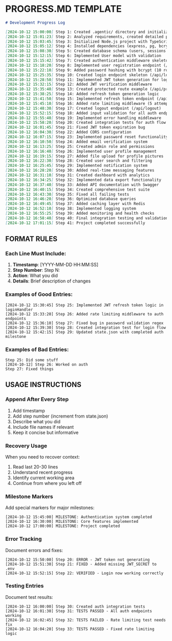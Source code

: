 # PROGRESS.MD TEMPLATE

```markdown
# Development Progress Log

[2024-10-12 15:00:00] Step 1: Created .agentic/ directory and initialized memory system
[2024-10-12 15:01:23] Step 2: Analyzed requirements, created detailed plan
[2024-10-12 15:03:45] Step 3: Initialized Node.js project with TypeScript
[2024-10-12 15:05:12] Step 4: Installed dependencies (express, pg, bcrypt, jsonwebtoken)
[2024-10-12 15:08:30] Step 5: Created database schema (users, sessions tables)
[2024-10-12 15:12:15] Step 6: Implemented User model with validation
[2024-10-12 15:15:42] Step 7: Created authentication middleware skeleton
[2024-10-12 15:18:20] Step 8: Implemented user registration endpoint (/api/register)
[2024-10-12 15:22:10] Step 9: Added password hashing with bcrypt (10 rounds)
[2024-10-12 15:25:35] Step 10: Created login endpoint skeleton (/api/login)
[2024-10-12 15:28:50] Step 11: Implemented JWT token generation for login
[2024-10-12 15:32:15] Step 12: Added JWT verification middleware
[2024-10-12 15:35:40] Step 13: Created protected route example (/api/profile)
[2024-10-12 15:38:25] Step 14: Added refresh token generation logic
[2024-10-12 15:41:50] Step 15: Implemented refresh token endpoint (/api/refresh)
[2024-10-12 15:45:10] Step 16: Added rate limiting middleware (5 attempts per 15 min)
[2024-10-12 15:48:30] Step 17: Created logout endpoint (/api/logout)
[2024-10-12 15:52:15] Step 18: Added input validation for all auth endpoints
[2024-10-12 15:55:40] Step 19: Implemented error handling middleware
[2024-10-12 15:58:20] Step 20: Created integration tests for auth flow
[2024-10-12 16:01:45] Step 21: Fixed JWT token expiration bug
[2024-10-12 16:04:30] Step 22: Added CORS configuration
[2024-10-12 16:07:15] Step 23: Implemented password reset functionality
[2024-10-12 16:10:50] Step 24: Added email verification system
[2024-10-12 16:13:25] Step 25: Created admin role and permissions
[2024-10-12 16:16:40] Step 26: Implemented user profile management
[2024-10-12 16:19:15] Step 27: Added file upload for profile pictures
[2024-10-12 16:22:30] Step 28: Created user search and filtering
[2024-10-12 16:25:45] Step 29: Implemented notification system
[2024-10-12 16:28:20] Step 30: Added real-time messaging features
[2024-10-12 16:31:10] Step 31: Created dashboard with analytics
[2024-10-12 16:34:25] Step 32: Implemented data export functionality
[2024-10-12 16:37:40] Step 33: Added API documentation with Swagger
[2024-10-12 16:40:15] Step 34: Created comprehensive test suite
[2024-10-12 16:43:30] Step 35: Fixed all failing tests
[2024-10-12 16:46:20] Step 36: Optimized database queries
[2024-10-12 16:49:45] Step 37: Added caching layer with Redis
[2024-10-12 16:52:10] Step 38: Implemented logging system
[2024-10-12 16:55:25] Step 39: Added monitoring and health checks
[2024-10-12 16:58:40] Step 40: Final integration testing and validation
[2024-10-12 17:01:15] Step 41: Project completed successfully
```

## FORMAT RULES

### Each Line Must Include:
1. **Timestamp**: [YYYY-MM-DD HH:MM:SS]
2. **Step Number**: Step N:
3. **Action**: What you did
4. **Details**: Brief description of changes

### Examples of Good Entries:
```
[2024-10-12 15:30:45] Step 25: Implemented JWT refresh token logic in loginHandler
[2024-10-12 15:33:20] Step 26: Added rate limiting middleware to auth endpoints
[2024-10-12 15:36:10] Step 27: Fixed bug in password validation regex
[2024-10-12 15:39:30] Step 28: Created integration test for login flow
[2024-10-12 15:42:15] Step 29: Updated state.json with completed auth milestone
```

### Examples of Bad Entries:
```
Step 25: Did some stuff
[2024-10-12] Step 26: Worked on auth
Step 27: Fixed things
```

## USAGE INSTRUCTIONS

### Append After Every Step
1. Add timestamp
2. Add step number (increment from state.json)
3. Describe what you did
4. Include file names if relevant
5. Keep it concise but informative

### Recovery Usage
When you need to recover context:
1. Read last 20-30 lines
2. Understand recent progress
3. Identify current working area
4. Continue from where you left off

### Milestone Markers
Add special markers for major milestones:
```
[2024-10-12 15:45:00] MILESTONE: Authentication system completed
[2024-10-12 16:30:00] MILESTONE: Core features implemented
[2024-10-12 17:00:00] MILESTONE: Project completed
```

### Error Tracking
Document errors and fixes:
```
[2024-10-12 15:50:00] Step 20: ERROR - JWT token not generating
[2024-10-12 15:51:30] Step 21: FIXED - Added missing JWT_SECRET to .env
[2024-10-12 15:52:15] Step 22: VERIFIED - Login now working correctly
```

### Testing Entries
Document test results:
```
[2024-10-12 16:00:00] Step 30: Created auth integration tests
[2024-10-12 16:01:30] Step 31: TESTS PASSED - All auth endpoints working
[2024-10-12 16:02:45] Step 32: TESTS FAILED - Rate limiting test needs fix
[2024-10-12 16:04:20] Step 33: TESTS PASSED - Fixed rate limiting logic
```

